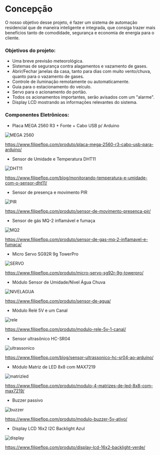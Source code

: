 
# Concepção

O nosso objetivo desse projeto, é fazer um sistema de automação residencial que de maneira inteligente e integrada, que consiga trazer mais benefícios tanto de comodidade, segurança e economia de energia para o cliente.

### Objetivos do projeto:

* Uma breve previsão meteorológica.
* Sistemas de segurança contra alagamentos e vazamento de gases.
* Abrir/Fechar janelas da casa, tanto para dias com muito vento/chuva, quanto para o vazamento de gases.
* Controle de iluminação remotamente ou automaticamente.
* Guia para o estacionamento do veículo.
* Servo para o acionamento do portão.
* Todos os acionamentos importantes, serão avisados com um "alarme".
* Display LCD mostrando as informações relevantes do sistema.


### Componentes Eletrônicos:

* Placa MEGA 2560 R3 + Fonte + Cabo USB p/ Arduino
 
![MEGA 2560](https://www.filipeflop.com/wp-content/uploads/2017/07/1AC04-1.jpg)

https://www.filipeflop.com/produto/placa-mega-2560-r3-cabo-usb-para-arduino/

* Sensor de Umidade e Temperatura DHT11
 
![DHT11](https://www.filipeflop.com/wp-content/uploads/2017/07/Dht11.jpg)

https://www.filipeflop.com/blog/monitorando-temperatura-e-umidade-com-o-sensor-dht11/

* Sensor de presença e movimento PIR
 
![PIR](https://www.filipeflop.com/wp-content/uploads/2017/07/1220801-2.jpg)

https://www.filipeflop.com/produto/sensor-de-movimento-presenca-pir/

* Sensor de gás MQ-2 inflamável e fumaça
 
![MQ2](https://www.filipeflop.com/wp-content/uploads/2017/07/sku_193001_2.png)

https://www.filipeflop.com/produto/sensor-de-gas-mq-2-inflamavel-e-fumaca/

* Micro Servo SG92R 9g TowerPro
 
![SERVO](https://cdn.awsli.com.br/600x450/535/535286/produto/121183340/f853b364ba.jpg)

https://www.filipeflop.com/produto/micro-servo-sg92r-9g-towerpro/

* Módulo Sensor de Umidade/Nível Água Chuva

![NIVELAGUA](https://www.eletronicacastro.com.br/21212-large_default/modulo-sensor-de-umidade-nivel-agua-chuva-ardui.jpg)

https://www.filipeflop.com/produto/sensor-de-agua/

* Módulo  Relé 5V e um Canal
 
![rele](https://www.filipeflop.com/wp-content/uploads/2017/07/SKU099653h.jpg)

https://www.filipeflop.com/produto/modulo-rele-5v-1-canal/

* Sensor ultrasônico HC-SR04
 
![ultrassonico](https://cdn.awsli.com.br/600x700/78/78150/produto/2888532/62bc744cec.jpg)

https://www.filipeflop.com/blog/sensor-ultrassonico-hc-sr04-ao-arduino/

* Módulo Matriz de LED 8x8 com MAX7219
 
![matrizled](https://www.usinainfo.com.br/1017274-thickbox_default/modulo-matriz-de-led-8x8-vermelho-max7219-jumpers.jpg)

https://www.filipeflop.com/produto/modulo-4-matrizes-de-led-8x8-com-max7219/

* Buzzer passivo
 
![buzzer](https://www.filipeflop.com/wp-content/uploads/2017/07/2-142.jpg)

https://www.filipeflop.com/produto/modulo-buzzer-5v-ativo/

* Display LCD 16x2 I2C Backlight Azul

![display](https://cdn.awsli.com.br/600x700/468/468162/produto/19414150/display-lcd-16x2-i2c-backlight-azul-7ff37942.jpg)

https://www.filipeflop.com/produto/display-lcd-16x2-backlight-verde/

